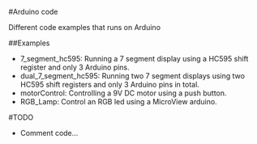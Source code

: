 #Arduino code

Different code examples that runs on Arduino

##Examples

- 7_segment_hc595: Running a 7 segment display using a HC595 shift register and only 3 Arduino pins.
- dual_7_segment_hc595: Running two 7 segment displays using two HC595 shift registers and only 3 Arduino pins in total. 
- motorControl: Controlling a 9V DC motor using a push button. 
- RGB_Lamp: Control an RGB led using a MicroView arduino. 

#TODO
- Comment code...